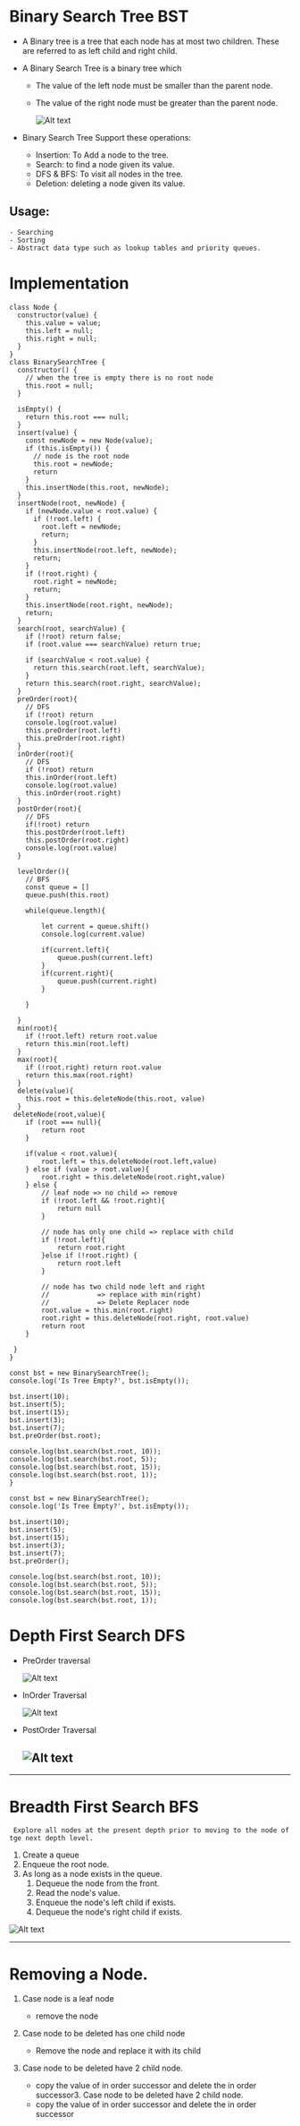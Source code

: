 # Binary Search Tree BST

- A Binary tree is a tree that each node has at most two children. These are referred to as left child and right child.

- A Binary Search Tree is a binary tree which

  - The value of the left node must be smaller than the parent node.
  - The value of the right node must be greater than the parent node.

    ![Alt text](image-6.png)

- Binary Search Tree Support these operations:
  - Insertion: To Add a node to the tree.
  - Search: to find a node given its value.
  - DFS & BFS: To visit all nodes in the tree.
  - Deletion: deleting a node given its value.

## Usage:

    - Searching
    - Sorting
    - Abstract data type such as lookup tables and priority queues.

# Implementation

```javascript,runnable
class Node {
  constructor(value) {
    this.value = value;
    this.left = null;
    this.right = null;
  }
}
class BinarySearchTree {
  constructor() {
    // when the tree is empty there is no root node
    this.root = null;
  }

  isEmpty() {
    return this.root === null;
  }
  insert(value) {
    const newNode = new Node(value);
    if (this.isEmpty()) {
      // node is the root node
      this.root = newNode;
      return
    }
    this.insertNode(this.root, newNode);
  }
  insertNode(root, newNode) {
    if (newNode.value < root.value) {
      if (!root.left) {
        root.left = newNode;
        return;
      }
      this.insertNode(root.left, newNode);
      return;
    }
    if (!root.right) {
      root.right = newNode;
      return;
    }
    this.insertNode(root.right, newNode);
    return;
  }
  search(root, searchValue) {
    if (!root) return false;
    if (root.value === searchValue) return true;

    if (searchValue < root.value) {
      return this.search(root.left, searchValue);
    }
    return this.search(root.right, searchValue);
  }
  preOrder(root){
    // DFS
    if (!root) return
    console.log(root.value)
    this.preOrder(root.left)
    this.preOrder(root.right)
  }
  inOrder(root){
    // DFS
    if (!root) return
    this.inOrder(root.left)
    console.log(root.value)
    this.inOrder(root.right)
  }
  postOrder(root){
    // DFS
    if(!root) return
    this.postOrder(root.left)
    this.postOrder(root.right)
    console.log(root.value)
  }

  levelOrder(){
    // BFS
    const queue = []
    queue.push(this.root)

    while(queue.length){

        let current = queue.shift()
        console.log(current.value)

        if(current.left){
            queue.push(current.left)
        }
        if(current.right){
            queue.push(current.right)
        }

    }

  }
  min(root){
    if (!root.left) return root.value
    return this.min(root.left)
  }
  max(root){
    if (!root.right) return root.value
    return this.max(root.right)
  }
  delete(value){
    this.root = this.deleteNode(this.root, value)
  }
 deleteNode(root,value){
    if (root === null){
        return root
    }

    if(value < root.value){
        root.left = this.deleteNode(root.left,value)
    } else if (value > root.value){
        root.right = this.deleteNode(root.right,value)
    } else {
        // leaf node => no child => remove
        if (!root.left && !root.right){
            return null
        }

        // node has only one child => replace with child
        if (!root.left){
            return root.right
        }else if (!root.right) {
            return root.left
        }

        // node has two child node left and right
        //            => replace with min(right)
        //            => Delete Replacer node
        root.value = this.min(root.right)
        root.right = this.deleteNode(root.right, root.value)
        return root
    }

 }
}

const bst = new BinarySearchTree();
console.log('Is Tree Empty?', bst.isEmpty());

bst.insert(10);
bst.insert(5);
bst.insert(15);
bst.insert(3);
bst.insert(7);
bst.preOrder(bst.root);

console.log(bst.search(bst.root, 10));
console.log(bst.search(bst.root, 5));
console.log(bst.search(bst.root, 15));
console.log(bst.search(bst.root, 1));
}

const bst = new BinarySearchTree();
console.log('Is Tree Empty?', bst.isEmpty());

bst.insert(10);
bst.insert(5);
bst.insert(15);
bst.insert(3);
bst.insert(7);
bst.preOrder();

console.log(bst.search(bst.root, 10));
console.log(bst.search(bst.root, 5));
console.log(bst.search(bst.root, 15));
console.log(bst.search(bst.root, 1));
```

# Depth First Search DFS

- PreOrder traversal

  ![Alt text](image-7.png)

- InOrder Traversal

  ![Alt text](image-9.png)

- PostOrder Traversal

  ## ![Alt text](image-10.png)

---

# Breadth First Search BFS

` Explore all nodes at the present depth prior to moving to the node of tge next depth level.`

1. Create a queue
1. Enqueue the root node.
1. As long as a node exists in the queue.
   1. Dequeue the node from the front.
   1. Read the node's value.
   1. Enqueue the node's left child if exists.
   1. Dequeue the node's right child if exists.

![Alt text](image-11.png)

---

# Removing a Node.

1. Case node is a leaf node
   - remove the node
2. Case node to be deleted has one child node
   - Remove the node and replace it with its child
3. Case node to be deleted have 2 child node.

   - copy the value of in order successor and delete the in order successor3. Case node to be deleted have 2 child node.
   - copy the value of in order successor and delete the in order successor
